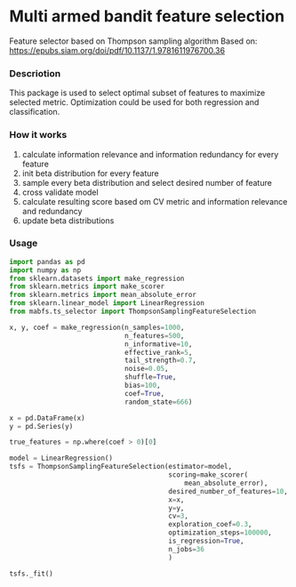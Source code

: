 # Multi armed bandit feature selection
Feature selector based on Thompson sampling algorithm
Based on: https://epubs.siam.org/doi/pdf/10.1137/1.9781611976700.36

### Descriotion
This package is used to select optimal subset of features to maximize selected metric.
Optimization could be used for both regression and classification.

### How it works
1) calculate information relevance and information redundancy for every feature
2) init beta distribution for every feature
3) sample every beta distribution and select desired number of feature
4) cross validate model
5) calculate resulting score based om CV metric and information relevance and redundancy 
6) update beta distributions

### Usage

```python
import pandas as pd
import numpy as np
from sklearn.datasets import make_regression
from sklearn.metrics import make_scorer
from sklearn.metrics import mean_absolute_error
from sklearn.linear_model import LinearRegression
from mabfs.ts_selector import ThompsonSamplingFeatureSelection

x, y, coef = make_regression(n_samples=1000,
                             n_features=500,
                             n_informative=10,
                             effective_rank=5,
                             tail_strength=0.7,
                             noise=0.05,
                             shuffle=True,
                             bias=100,
                             coef=True,
                             random_state=666)

x = pd.DataFrame(x)
y = pd.Series(y)

true_features = np.where(coef > 0)[0]

model = LinearRegression()
tsfs = ThompsonSamplingFeatureSelection(estimator=model,
                                        scoring=make_scorer(
                                            mean_absolute_error),
                                        desired_number_of_features=10,
                                        x=x,
                                        y=y,
                                        cv=3,
                                        exploration_coef=0.3,
                                        optimization_steps=100000,
                                        is_regression=True,
                                        n_jobs=36
                                        )

tsfs._fit()
```
